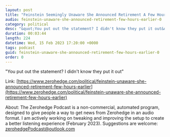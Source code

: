 ```yaml
---
layout: post
title: "Feinstein Seemingly Unaware She Announced Retirement A Few Hours Earlier"
audio: feinstein-unaware-she-announced-retirement-few-hours-earlier-0
category: political
desc: "&quot;You put out the statement? I didn't know they put it out&quot;"
duration: 00:03:44
length: 224
datetime: Wed, 15 Feb 2023 17:20:00 +0000
tags: podcast
guid: feinstein-unaware-she-announced-retirement-few-hours-earlier-0
order: 0
---
```

&quot;You put out the statement? I didn't know they put it out&quot;

Link: [https://www.zerohedge.com/political/feinstein-unaware-she-announced-retirement-few-hours-earlier](https://www.zerohedge.com/political/feinstein-unaware-she-announced-retirement-few-hours-earlier)

About: The Zerohedge Podcast is a non-commercial, automated program, designed to give people a way to get news from Zerohedge in an audio format.  I am actively working on tweaking and improving the setup to create a better listening experience (February 2023).  Suggestions are welcome: [zerohedgePodcast@outlook.com](mailto:zerohedgePodcast@outlook.com)